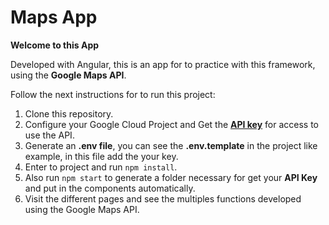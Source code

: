 # Maps App

**Welcome to this App**

Developed with Angular, this is an app for to practice with this framework, using the **Google Maps API**.

Follow the next instructions for to run this project:

1. Clone this repository.
2. Configure your Google Cloud Project and Get the [**API key**](https://console.cloud.google.com/google/maps-apis/credentials) for access to use the API.
3. Generate an **.env file**, you can see the **.env.template** in the project like example, in this file add the your key.
4. Enter to project and run 
`
  npm install
`.
5. Also run 
`
  npm start
` to generate a folder necessary for get your **API Key** and put in the components automatically.
5. Visit the different pages and see the multiples functions developed using the Google Maps API.